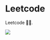# Leetcode
Leetcode 🧩🧠.

<div style="width=100%;" align="center"> <img style="display:block; width=100%;" align="center" src="https://leetcard.jacoblin.cool/ychaaibi?ext=heatmap" /> </div>
